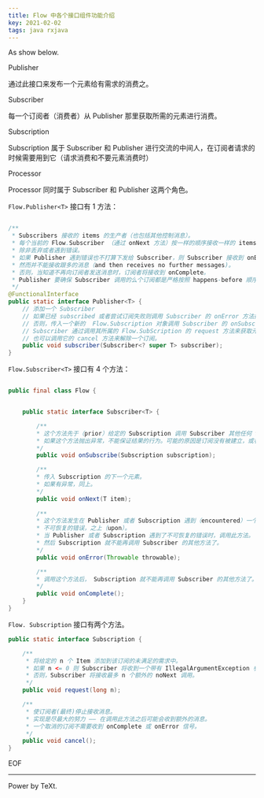 ```yaml
---
title: Flow 中各个接口组件功能介绍
key: 2021-02-02
tags: java rxjava 
---
```


As show below.

<!--more-->

Publisher

通过此接口来发布一个元素给有需求的消费之。

Subscriber

每一个订阅者（消费者）从 Publisher 那里获取所需的元素进行消费。

Subscription

Subscription 属于 Subscriber 和 Publisher 进行交流的中间人，在订阅者请求的时候需要用到它（请求消费和不要元素消费时）

Processor

Processor 同时属于 Subscriber 和 Publisher 这两个角色。

`Flow.Publisher<T>` 接口有 1 方法：

```java

/**
 * Subscribers 接收的 items 的生产者（也包括其他控制消息）。
 * 每个当前的 Flow.Subscriber （通过 onNext 方法）按一样的顺序接收一样的 items，
 * 除非丢弃或者遇到错误。
 * 如果 Publisher 遇到错误也不打算下发给 Subscriber，则 Subscriber 接收到 onError,
 * 然而并不能接收跟多的消息（and then receives no further messages)。
 * 否则，当知道不再向订阅者发送消息时，订阅者将接收到 onComplete。
 * Publisher 要确保 Subscriber 调用的么个订阅都是严格按照 happens-before 顺序 
 */
@FunctionalInterface
public static interface Publisher<T> {
    // 添加一个 Subscriber
    // 如果已经 subscribed 或者尝试订阅失败则调用 Subscriber 的 onError 方法抛出一个 IllegalStateException。
    // 否则，传入一个新的  Flow.Subscription 对象调用 Subscriber 的 onSubscribe 方法，
    // Subscriber 通过调用其所属的 Flow.SubScription 的 request 方法来获取元素。
    // 也可以调用它的 cancel 方法来解除一个订阅。
    public void subscriber(Subscriber<? super T> subscriber);
}
```

`Flow.Subscriber<T>` 接口有 4 个方法：

```java

public final class Flow {


    public static interface Subscriber<T> {

        /**
        * 这个方法先于（prior）给定的 Subscription 调用 Subscriber 其他任何 Subscriber 的方法。
        * 如果这个方法抛出异常，不能保证结果的行为。可能的原因是订阅没有被建立，或者已经被取消。
        */
        public void onSubscribe(Subscription subscription);

        /**
        * 传入 Subscription 的下一个元素。
        * 如果有异常，同上。
        */
        public void onNext(T item);
        
        /**
        * 这个方法发生在 Publisher 或者 Subscription 遇到（encountered）一个
        * 不可恢复的错误，之上（upon）。
        * 当 Publisher 或者 Subscription 遇到了不可恢复的错误时，调用此方法。
        * 然后 Subscription 就不能再调用 Subscriber 的其他方法了。
        */
        public void onError(Throwable throwable);

        /**
        * 调用这个方法后， Subscription 就不能再调用 Subscriber 的其他方法了。
        */
        public void onComplete();
    }
}

```

`Flow. Subscription` 接口有两个方法。

```java
public static interface Subscription {

    /**
     * 将给定的 n 个 Item 添加到该订阅的未满足的需求中。
     * 如果 n <= 0 则 Subscriber 将收到一个带有 IllegalArgumentException 参数的 onError 信号。
     * 否则，Subscriber 将接收最多 n 个额外的 noNext 调用。
     */
    public void request(long n);

    /**
     * 使订阅者(最终)停止接收消息。
     * 实现是尽最大的努力 —— 在调用此方法之后可能会收到额外的消息。
     * 一个取消的订阅不需要收到 onComplete 或 onError 信号。
     */
    public void cancel();
}
```

EOF

---

Power by TeXt.
